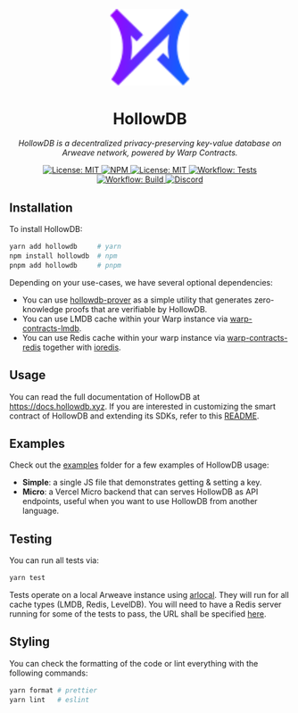 <p align="center">
  <img src="https://raw.githubusercontent.com/firstbatchxyz/hollowdb/master/logo.svg" alt="logo" width="142">
</p>

<p align="center">
  <h1 align="center">
    HollowDB
  </h1>
  <p align="center">
    <i>HollowDB is a decentralized privacy-preserving key-value database on Arweave network, powered by Warp Contracts.</i>
  </p>
</p>

<p align="center">
    <a href="https://opensource.org/licenses/MIT" target="_blank">
        <img alt="License: MIT" src="https://img.shields.io/badge/license-MIT-yellow.svg">
    </a>
    <a href="https://www.npmjs.com/package/hollowdb" target="_blank">
        <img alt="NPM" src="https://img.shields.io/npm/v/hollowdb?logo=npm&color=CB3837">
    </a>
    <a href="https://docs.hollowdb.xyz" target="_blank">
        <img alt="License: MIT" src="https://img.shields.io/badge/docs-hollowdb-3884FF.svg?logo=gitbook">
    </a>
    <a href="./.github/workflows/test.yml" target="_blank">
        <img alt="Workflow: Tests" src="https://github.com/firstbatchxyz/hollowdb/actions/workflows/test.yml/badge.svg?branch=master">
    </a>
    <a href="./.github/workflows/build.yml" target="_blank">
        <img alt="Workflow: Build" src="https://github.com/firstbatchxyz/hollowdb/actions/workflows/build.yml/badge.svg?branch=master">
    </a>
    <a href="https://discord.gg/2wuU9ym6fq" target="_blank">
        <img alt="Discord" src="https://dcbadge.vercel.app/api/server/2wuU9ym6fq?style=flat">
    </a>
</p>

## Installation

To install HollowDB:

```bash
yarn add hollowdb     # yarn
npm install hollowdb  # npm
pnpm add hollowdb     # pnpm
```

Depending on your use-cases, we have several optional dependencies:

- You can use [hollowdb-prover](https://www.npmjs.com/package/hollowdb-prover) as a simple utility that generates zero-knowledge proofs that are verifiable by HollowDB.
- You can use LMDB cache within your Warp instance via [warp-contracts-lmdb](https://www.npmjs.com/package/warp-contracts-lmdb).
- You can use Redis cache within your warp instance via [warp-contracts-redis](https://www.npmjs.com/package/warp-contracts-redis) together with [ioredis](https://www.npmjs.com/package/ioredis).

## Usage

You can read the full documentation of HollowDB at <https://docs.hollowdb.xyz>. If you are interested in customizing the smart contract of HollowDB and extending its SDKs, refer to this [README](./src/contracts/README.md).

## Examples

Check out the [examples](./examples/) folder for a few examples of HollowDB usage:

- **Simple**: a single JS file that demonstrates getting & setting a key.
- **Micro**: a Vercel Micro backend that can serves HollowDB as API endpoints, useful when you want to use HollowDB from another language.

## Testing

You can run all tests via:

```sh
yarn test
```

Tests operate on a local Arweave instance using [arlocal](https://www.npmjs.com/package/arlocal). They will run for all cache types (LMDB, Redis, LevelDB). You will need to have a Redis server running for some of the tests to pass, the URL shall be specified [here](./tests/constants/index.ts).

## Styling

You can check the formatting of the code or lint everything with the following commands:

```sh
yarn format # prettier
yarn lint   # eslint
```
